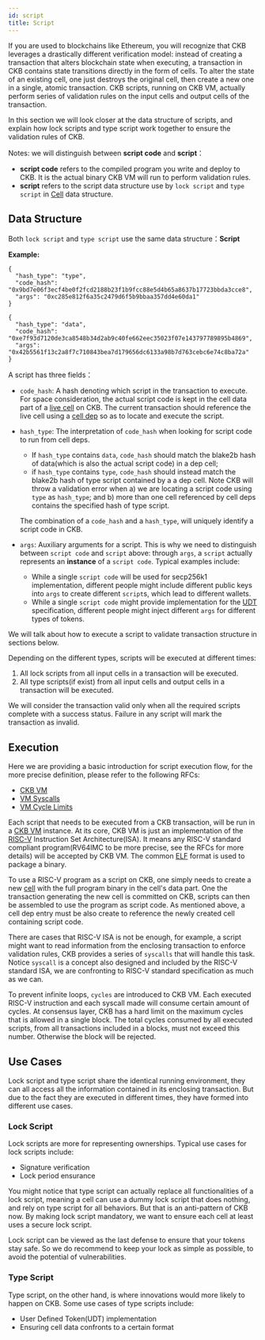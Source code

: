 ```yaml
---
id: script
title: Script
---
```


If you are used to blockchains like Ethereum, you will recognize that CKB leverages a drastically different verification model: instead of creating a transaction that alters blockchain state when executing, a transaction in CKB contains state transitions directly in the form of cells. To alter the state of an existing cell, one just destroys the original cell, then create a new one in a single, atomic transaction. CKB scripts, running on CKB VM, actually perform series of validation rules on the input cells and output cells of the transaction.

In this section we will look closer at the data structure of scripts, and explain how lock scripts and type script work together to ensure the validation rules of CKB.

Notes: we will distinguish between **script code** and **script**：

* **script code** refers to the compiled program you write and deploy to CKB. It is the actual binary CKB VM will run to perform validation rules.
* **script** refers to the script data structure use by `lock script` and `type script` in [Cell](cell.md) data structure.

## Data Structure

Both `lock script` and `type script` use the same data structure：**Script**

**Example:**

```
{
  "hash_type": "type",
  "code_hash": "0x9bd7e06f3ecf4be0f2fcd2188b23f1b9fcc88e5d4b65a8637b17723bbda3cce8",
  "args": "0xc285e812f6a35c2479d6f5b9bbaa357dd4e60da1"
}

{
  "hash_type": "data",
  "code_hash": "0xe7f93d7120de3ca8548b34d2ab9c40fe662eec35023f07e143797789895b4869",
  "args": "0x42b5561f13c2a8f7c710843bea7d179656dc6133a98b7d763cebc6e74c8ba72a"
}
```

A script has three fields：

* `code_hash`: A hash denoting which script in the transaction to execute. For space consideration, the actual script code is kept in the cell data part of a [live cell](cell#live-cell) on CKB. The current transaction should reference the live cell using a [cell dep](transaction) so as to locate and execute the script.
* `hash_type`: The interpretation of `code_hash` when looking for script code to run from cell deps.
    + If `hash_type` contains `data`, `code_hash` should match the blake2b hash of data(which is also the actual script code) in a dep cell;
    + if `hash_type` contains `type`, `code_hash` should instead match the blake2b hash of type script contained by a a dep cell. Note CKB will throw a validation error when a) we are locating a script code using `type` as `hash_type`; and b) more than one cell referenced by cell deps contains the specified hash of type script.

    The combination of a `code_hash` and a `hash_type`, will uniquely identify a script code in CKB.
* `args`: Auxiliary arguments for a script. This is why we need to distinguish between `script code` and `script` above: through `args`, a `script` actually represents an **instance** of a `script code`. Typical examples include:
    + While a single `script code` will be used for secp256k1 implementation, different people might include different public keys into `args` to create different `script`s, which lead to different wallets.
    + While a single `script code` might provide implementation for the [UDT](https://talk.nervos.org/t/rfc-simple-udt-draft-spec/4333) specification, different people might inject different `args` for different types of tokens.

We will talk about how to execute a script to validate transaction structure in sections below.

Depending on the different types, scripts will be executed at different times:

1. All lock scripts from all input cells in a transaction will be executed.
2. All type scripts(if exist) from all input cells and output cells in a transaction will be executed.

We will consider the transaction valid only when all the required scripts complete with a success status. Failure in any script will mark the transaction as invalid.

## Execution

Here we are providing a basic introduction for script execution flow, for the more precise definition, please refer to the following RFCs:

* [CKB VM](https://github.com/nervosnetwork/rfcs/blob/master/rfcs/0003-ckb-vm/0003-ckb-vm.md)
* [VM Syscalls](https://github.com/nervosnetwork/rfcs/blob/master/rfcs/0009-vm-syscalls/0009-vm-syscalls.md)
* [VM Cycle Limits](https://github.com/nervosnetwork/rfcs/blob/master/rfcs/0014-vm-cycle-limits/0014-vm-cycle-limits.md)

Each script that needs to be executed from a CKB transaction, will be run in a [CKB VM](https://github.com/nervosnetwork/ckb-vm) instance. At its core, CKB VM is just an implementation of the [RISC-V](https://riscv.org/) Instruction Set Architecture(ISA). It means any RISC-V standard compliant program(RV64IMC to be more precise, see the RFCs for more details) will be accepted by CKB VM. The common [ELF](https://en.wikipedia.org/wiki/Executable_and_Linkable_Format) format is used to package a binary.

To use a RISC-V program as a script on CKB, one simply needs to create a new [cell](cell) with the full program binary in the cell's data part. One the transaction generating the new cell is committed on CKB, scripts can then be assembled to use the program as script code. As mentioned above, a cell dep entry must be also create to reference the newly created cell containing script code.

There are cases that RISC-V ISA is not be enough, for example, a script might want to read information from the enclosing transaction to enforce validation rules, CKB provides a series of `syscalls` that will handle this task. Notice `syscall` is a concept also designed and included by the RISC-V standard ISA, we are confronting to RISC-V standard specification as much as we can.

To prevent infinite loops, `cycles` are introduced to CKB VM. Each executed RISC-V instruction and each syscall made will consume certain amount of cycles. At consensus layer, CKB has a hard limit on the maximum cycles that is allowed in a single block. The total cycles consumed by all executed scripts, from all transactions included in a blocks, must not exceed this number. Otherwise the block will be rejected.

## Use Cases

Lock script and type script share the identical running environment, they can all access all the information contained in its enclosing transaction. But due to the fact they are executed in different times, they have formed into different use cases.

### Lock Script

Lock scripts are more for representing ownerships. Typical use cases for lock scripts include:

* Signature verification
* Lock period ensurance

You might notice that type script can actually replace all functionalities of a lock script, meaning a cell can use a dummy lock script that does nothing, and rely on type script for all behaviors. But that is an anti-pattern of CKB now. By making lock script mandatory, we want to ensure each cell at least uses a secure lock script.

Lock script can be viewed as the last defense to ensure that your tokens stay safe. So we do recommend to keep your lock as simple as possible, to avoid the potential of vulnerabilities.

### Type Script

Type script, on the other hand, is where innovations would more likely to happen on CKB. Some use cases of type scripts include:

* User Defined Token(UDT) implementation
* Ensuring cell data confronts to a certain format
